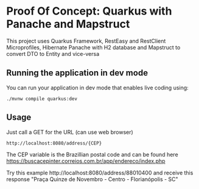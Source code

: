 # Proof Of Concept: Quarkus with Panache and Mapstruct

This project uses Quarkus Framework, RestEasy and RestClient Microprofiles, Hibernate Panache with H2 database and Mapstruct to convert DTO to Entity and vice-versa 

## Running the application in dev mode

You can run your application in dev mode that enables live coding using:
```shell script
./mvnw compile quarkus:dev
```
## Usage

Just call a GET for the URL (can use web browser)
```shell script
http://localhost:8080/address/{CEP}
```
The CEP variable is the Brazillian postal code and can be found here https://buscacepinter.correios.com.br/app/endereco/index.php

Try this example http://localhost:8080/address/88010400 and receive this response "Praça Quinze de Novembro - Centro - Florianópolis - SC"
